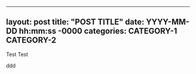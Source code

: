----
layout: post
title: "POST TITLE"
date: YYYY-MM-DD hh:mm:ss -0000
categories: CATEGORY-1 CATEGORY-2
----

Test Test

ddd
